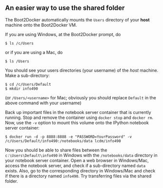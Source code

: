 ## An easier way to use the shared folder

The Boot2Docker automatically mounts the `Users` directory of your **host**
  machine onto the Boot2Docker VM. 

If you are using Windows, at the Boot2Docker prompt, do

```console
$ ls /c/Users
```

or if you are using a Mac, do

```console
$ ls /Users
```

You should see your users directories (your username) of the *host* machine. Make a sub-directory:

```console
$ cd /c/Users/Default
$ mkdir info490
```

(or `/Users/<username>` for Mac; obviously you should replace `Default`
  in the above command with your username)

Back up important files in the notebook server container that is currently
  running. Stop and remove the container using `docker stop` and `docker rm`.
  Now, use the `-v` option to mount this volume onto the IPython notebook
  server container:

```console
$ docker run -d -p 8888:8888 -e "PASSWORD=YourPassword" -v /c/Users/Default/info490:/notebooks/data lcdm/info490
```

Now you should be able to share files between the `c:\Users\Default\info490`
  in Windows with the `/notebooks/data` directory
  in your notebook server container.
  Open a web browser in Windows/Mac, access the notebook server,
  and check if a sub-directory named `data` exists.
  Also, go to the corresponding directory in Windows/Mac and
  check if there is a directory named `info490`.
  Try transferring files via the shared folder.
